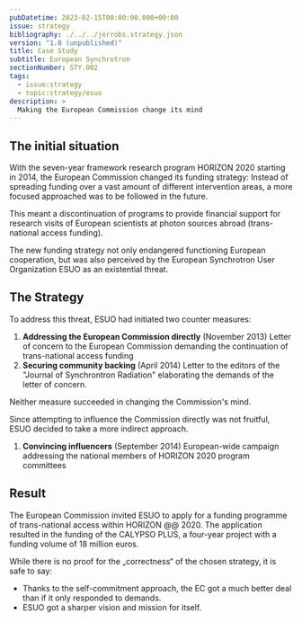 ```yaml
---
pubDatetime: 2023-02-15T00:00:00.000+00:00
issue: strategy
bibliography: ./../../jerrobs.strategy.json
version: "1.0 (unpublished)"
title: Case Study
subtitle: European Synchrotron
sectionNumber: STY.002
tags:
  - issue:strategy
  - topic:strategy/esuo
description: >
  Making the European Commission change its mind
---
```


## The initial situation

With the seven-year framework research program HORIZON 2020 starting in 2014, the European Commission changed its funding strategy: Instead of spreading funding over a vast amount of different intervention areas, a more focused approached was to be followed in the future.

This meant a discontinuation of programs to provide financial support for research visits of European scientists at photon sources abroad (trans-national access funding).

The new funding strategy not only endangered functioning European cooperation, but was also perceived by the European Synchrotron User Organization ESUO as an existential threat.

## The Strategy

To address this threat, ESUO had initiated two counter measures:

1. **Addressing the European Commission directly** (November 2013)
   Letter of concern to the European Commission demanding the continuation of trans-national access funding
2. **Securing community backing** (April 2014)
   Letter to the editors of the "Journal of Synchrontron Radiation" elaborating the demands of the letter of concern.

Neither measure succeeded in changing the Commission's mind.

Since attempting to influence the Commission directly was not fruitful, ESUO decided to take a more indirect approach.

1. **Convincing influencers** (September 2014)
   European-wide campaign addressing the national members of HORIZON 2020 program committees

## Result

The European Commission invited ESUO to apply for a funding programme of trans-national access within HORIZON @@ 2020. The application resulted in the funding of the CALYPSO PLUS, a four-year project with a funding volume of 18 million euros.

While there is no proof for the „correctness“ of the chosen strategy, it is safe to say:

- Thanks to the self-commitment approach, the EC got a much better deal than if it only responded to demands.
- ESUO got a sharper vision and mission for itself.
